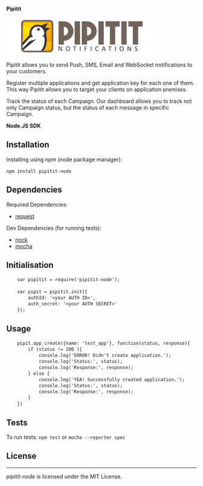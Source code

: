 **Pipitit**

![Pipitit Logo](https://github.com/hyperether/pipitit-android-sdk/blob/master/Pipitit_Logo_450x100.png)

Pipitit allows you to send Push, SMS, Email and WebSocket notifications to your customers.

Register multiple applications and get application key for each one of them. This way Pipitit allows you to target your clients on application premises.

Track the status of each Campaign. Our dashboard allows you to track not only Campaign status, but the status of each message in specific Campaign.


**Node.JS SDK**

Installation
---------------
Installing using npm (node package manager):
~~~~~~~~~~~~~~~~~~~~~~~~~~~~~~~~~~~~~~~~~~~
npm install pipitit-node
~~~~~~~~~~~~~~~~~~~~~~~~~~~~~~~~~~~~~~~~~~~

## Dependencies

Required Dependencies:
* [request](https://github.com/mikeal/request)

Dev Dependencies (for running tests):
* [nock](https://github.com/flatiron/nock)
* [mocha](http://visionmedia.github.com/mocha/)

## Initialisation
        var pipitit = require('pipitit-node');
        
        var pipit = pipitit.init({
            authId: '<your AUTH ID>', 
            auth_secret: '<your AUTH SECRET>'
        });
        
## Usage

        pipit.app_create({name: 'test_app'}, function(status, response){
            if (status != 200 ){
                console.log('ERROR! Didn't create application.');
                console.log('Status:', status);
                console.log('Response:', response);
            } else {
                console.log('YEA! Successfully created application.');
                console.log('Status:', status);
                console.log('Response:', response);
            }
        })
        
## Tests
To run tests:
`npm test`
or
`mocha --reporter spec`

## License
-------
*pipitit-node* is licensed under the MIT License.